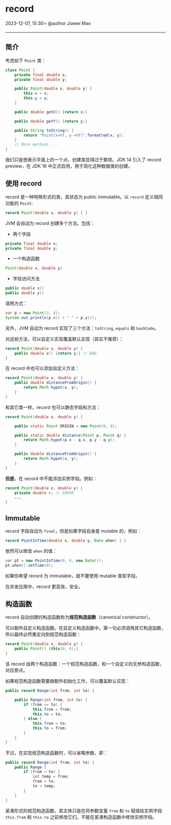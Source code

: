 # record

2023-12-07, 15:30⭐
@author Jiawei Mao
****
## 简介

考虑如下 `Point` 类：

```java
class Point {
    private final double x;
    private final double y;

    public Point(double x, double y) {
        this.x = x;
        this.y = y;
    }

    public double getX() {return x;}

    public double getY() {return y;}

    public String toString() {
        return "Point[x=%f, y =%f]".formatted(x, y);
    }
    // More methods ...
}
```

我们只是想表示平面上的一个点，创建类显得过于繁琐。JDK 14 引入了 record preview，在 JDK 16 中正式启用，用于简化这种数据类的创建。
## 使用 record

record 是一种特殊形式的类，其状态为 public immutable。以 `record` 定义相同功能的 `Point`:

```java
record Point(double x, double y) { }
```

JVM 会自动为 record 创建多个方法。包括：

- 两个字段

```java
private final double x; 
private final double y;
```

- 一个构造函数

```java
Point(double x, double y)
```

- 字段访问方法

```java
public double x() 
public double y()
```

调用方式：

```java
var p = new Point(3, 4); 
System.out.println(p.x() + " " + p.y());
```

另外，JVM 自动为 record 实现了三个方法：`toString`, `equals` 和 `hashCode`。

对这些方法，可以自定义实现覆盖默认实现（其实不推荐）：

```java
record Point(double x, double y) {
    public double x() {return y;} // BAD 
}
```

在 record 中也可以添加自定义方法：

```java
record Point(double x, double y) {
    public double distanceFromOrigin() {
        return Math.hypot(x, y);
    }
}
```

和其它类一样，record 也可以静态字段和方法：

```java
record Point(double x, double y) {

    public static Point ORIGIN = new Point(0, 0);

    public static double distance(Point p, Point q) {
        return Math.hypot(p.x - q.x, p.y - q.y);
    }

    public double distanceFromOrigin() {
        return Math.hypot(x, y);
    }
}
```

**但是**，在 record 中不能添加实例字段。例如：

```java
record Point(double x, double y) {
    private double r; // ERROR 
    ...
}
```

## Immutable

record 字段自动为 `final`，但是如果字段自身是 mutable 的，例如：

```java
record PointInTime(double x, double y, Date when) { }
```

依然可以修改 `when` 的值：

```java
var pt = new PointInTime(0, 0, new Date()); 
pt.when().setTime(0);
```

如果你希望 record 为 immutable，就不要使用 mutable 类型字段。

在并发应用中，record 更高效、安全。

## 构造函数

record 自动创建的构造函数称为**规范构造函数**（canonical constructor）。

可以额外自定义构造函数。在自定义构造函数中，第一句必须调用其它构造函数，所以最终必然重定向到规范构造函数：

```java
record Point(double x, double y) {
    public Point() {this(0, 0);}
}
```

该 record 由两个构造函数：一个规范构造函数，和一个自定义的无参构造函数，对应原点。

如果规范构造函数需要做额外初始化工作，可以覆盖默认实现：

```java
public record Range(int from, int to) {

    public Range(int from, int to) {
        if (from <= to) {
            this.from = from;
            this.to = to;
        } else {
            this.from = to;
            this.to = from;
        }
    }
}
```

不过，在实现规范构造函数时，可以省略参数，即：

```java
public record Range(int from, int to) {
    public Range {
        if (from > to) {
            int temp = from;
            from = to;
            to = temp;
        }
    }
}
```

紧凑形式的规范构造函数，其主体只是在将参数变量 `from` 和 `to` 赋值给实例字段 `this.from` 和 `this.to` 之前修改它们。不能在紧凑构造函数中修改实例字段。

